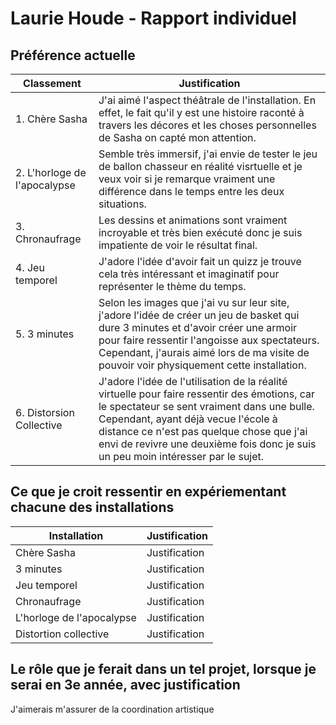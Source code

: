 # Laurie Houde - Rapport individuel

##  Préférence actuelle

| Classement | Justification |
| ----------- | ----------- |
| 1. Chère Sasha | J'ai aimé l'aspect théâtrale de l'installation. En effet, le fait qu'il y est une histoire raconté à travers les décores et les choses personnelles de Sasha on capté mon attention. |
| 2. L'horloge de l'apocalypse | Semble très immersif, j'ai envie de tester le jeu de ballon chasseur en réalité visrtuelle et je veux voir si je remarque vraiment une différence dans le temps entre les deux situations. |
| 3. Chronaufrage | Les dessins et animations sont vraiment incroyable et très bien exécuté donc je suis impatiente de voir le résultat final. |
| 4. Jeu temporel | J'adore l'idée d'avoir fait un quizz je trouve cela très intéressant et imaginatif pour représenter le thème du temps. |
| 5. 3 minutes |  Selon les images que j'ai vu sur leur site, j'adore l'idée de créer un jeu de basket qui dure 3 minutes et d'avoir créer une armoir pour faire ressentir l'angoisse aux spectateurs. Cependant, j'aurais aimé lors de ma visite de pouvoir voir physiquement cette installation. |
| 6. Distorsion Collective| J'adore l'idée de l'utilisation de la réalité virtuelle pour faire ressentir des émotions, car le spectateur se sent vraiment dans une bulle. Cependant, ayant déjà vecue l'école à distance ce n'est pas quelque chose que j'ai envi de revivre une deuxième fois donc je suis un peu moin intéresser par le sujet.|

##  Ce que je croit ressentir en expériementant chacune des installations

| Installation | Justification |
| ----------- | ----------- |
| Chère Sasha | Justification |
| 3 minutes | Justification |
| Jeu temporel | Justification |
| Chronaufrage | Justification |
| L'horloge de l'apocalypse | Justification |
| Distortion collective | Justification |

##  Le rôle que je ferait dans un tel projet, lorsque je serai en 3e année, avec justification

J'aimerais m'assurer de la coordination artistique
